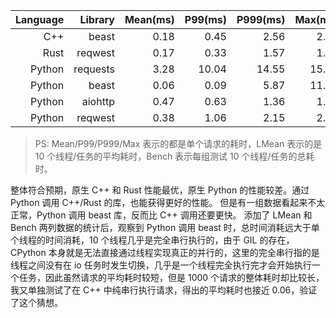 | Language |  Library | Mean(ms) | P99(ms) | P999(ms) | Max(ms) | LMean(ms) | Bench(ms) |
| -------: | -------: | -------: | ------: | -------: | ------: | --------: | --------: |
|      C++ |    beast |     0.18 |    0.45 |     2.56 |    2.59 |     17.93 |     18.46 |
|     Rust |  reqwest |     0.17 |    0.33 |     1.57 |    1.57 |     16.65 |     23.63 |
|   Python | requests |     3.28 |   10.04 |    14.55 |   15.34 |    328.27 |    336.20 |
|   Python |    beast |     0.06 |    0.09 |     5.87 |   11.48 |      5.64 |     39.68 |
|   Python |  aiohttp |     0.47 |    0.63 |     1.36 |    1.48 |     47.45 |     48.34 |
|   Python |  reqwest |     0.38 |    1.06 |     2.15 |    2.44 |     37.94 |     40.20 |

> PS: Mean/P99/P999/Max 表示的都是单个请求的耗时，LMean 表示的是 10 个线程/任务的平均耗时，Bench 表示每组测试 10 个线程/任务的总耗时。  

整体符合预期，原生 C++ 和 Rust 性能最优，原生 Python 的性能较差。通过 Python 调用 C++/Rust 的库，也能获得更好的性能。
但是有一组数据看起来不太正常，Python 调用 beast 库，反而比 C++ 调用还要更快。
添加了 LMean 和 Bench 两列数据的统计后，观察到 Python 调用 beast 时，总时间消耗远大于单个线程的时间消耗，10 个线程几乎是完全串行执行的，由于 GIL 的存在，CPython 本身就是无法直接通过线程实现真正的并行的，这里的完全串行指的是线程之间没有在 io 任务时发生切换，几乎是一个线程完全执行完才会开始执行一个任务，因此虽然请求的平均耗时较短，但是 1000 个请求的整体耗时却比较长，我又单独测试了在 C++ 中纯串行执行请求，得出的平均耗时也接近 0.06，验证了这个猜想。